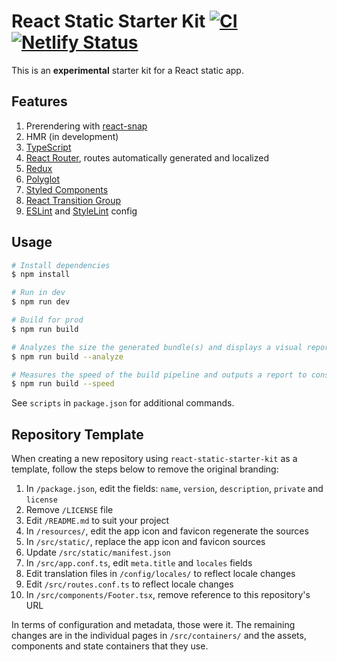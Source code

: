 # React Static Starter Kit [![CI](https://github.com/andrewscwei/react-static-starter-kit/workflows/CI/badge.svg)](https://github.com/andrewscwei/react-static-starter-kit/actions?query=workflow%3ACI) [![Netlify Status](https://img.shields.io/netlify/8fc40796-fac4-41bb-8e59-8d1ee7338966)](https://app.netlify.com/sites/react-static-starter-kit/deploys)

This is an **experimental** starter kit for a React static app.

## Features

1. Prerendering with [react-snap](https://github.com/stereobooster/react-snap)
2. HMR (in development)
3. [TypeScript](https://www.typescriptlang.org/)
4. [React Router](https://reacttraining.com/react-router/), routes automatically generated and localized
5. [Redux](https://redux.js.org/introduction)
6. [Polyglot](http://airbnb.io/polyglot.js/)
7. [Styled Components](https://www.styled-components.com/)
8. [React Transition Group](http://reactcommunity.org/react-transition-group/)
9. [ESLint](https://eslint.org/) and [StyleLint](https://stylelint.io/) config

## Usage

```sh
# Install dependencies
$ npm install

# Run in dev
$ npm run dev

# Build for prod
$ npm run build

# Analyzes the size the generated bundle(s) and displays a visual report in the default browser
$ npm run build --analyze

# Measures the speed of the build pipeline and outputs a report to console
$ npm run build --speed
```

See `scripts` in `package.json` for additional commands.

## Repository Template

When creating a new repository using `react-static-starter-kit` as a template, follow the steps below to remove the original branding:

1. In `/package.json`, edit the fields: `name`, `version`, `description`, `private` and `license`
2. Remove `/LICENSE` file
3. Edit `/README.md` to suit your project
4. In `/resources/`, edit the app icon and favicon regenerate the sources
  1. In `/src/static/`, replace the app icon and favicon sources
  2. Update `/src/static/manifest.json`
5. In `/src/app.conf.ts`, edit `meta.title` and `locales` fields
  1. Edit translation files in `/config/locales/` to reflect locale changes
  2. Edit `/src/routes.conf.ts` to reflect locale changes
6. In `/src/components/Footer.tsx`, remove reference to this repository's URL

In terms of configuration and metadata, those were it. The remaining changes are in the individual pages in `/src/containers/` and the assets, components and state containers that they use.
